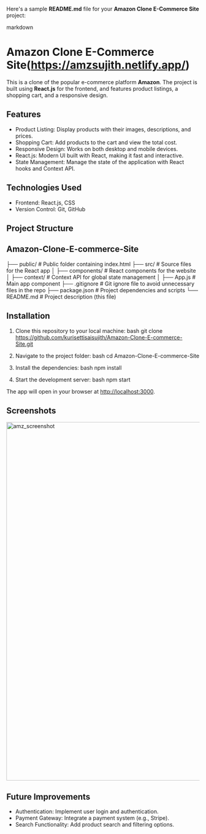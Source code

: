 Here's a sample **README.md** file for your **Amazon Clone E-Commerce Site** project:

markdown
# Amazon Clone E-Commerce Site(https://amzsujith.netlify.app/)

This is a clone of the popular e-commerce platform **Amazon**. The project is built using **React.js** for the frontend, and features product listings, a shopping cart, and a responsive design.

## Features
- Product Listing: Display products with their images, descriptions, and prices.
- Shopping Cart: Add products to the cart and view the total cost.
- Responsive Design: Works on both desktop and mobile devices.
- React.js: Modern UI built with React, making it fast and interactive.
- State Management: Manage the state of the application with React hooks and Context API.

## Technologies Used
- Frontend: React.js, CSS
- Version Control: Git, GitHub

## Project Structure


## Amazon-Clone-E-commerce-Site
├── public/                # Public folder containing index.html
├── src/                   # Source files for the React app
│   ├── components/        # React components for the website
│   ├── context/           # Context API for global state management
│   ├── App.js             # Main app component
├── .gitignore             # Git ignore file to avoid unnecessary files in the repo
├── package.json           # Project dependencies and scripts
└── README.md              # Project description (this file)


## Installation

1. Clone this repository to your local machine:
   bash
   git clone https://github.com/kurisettisaisujith/Amazon-Clone-E-commerce-Site.git
   

2. Navigate to the project folder:
   bash
   cd Amazon-Clone-E-commerce-Site


3. Install the dependencies:
   bash
   npm install
  

4. Start the development server:
   bash
   npm start
  

The app will open in your browser at [http://localhost:3000](http://localhost:3000).

## Screenshots

<img width="934" alt="amz_screenshot" src="https://github.com/user-attachments/assets/b514348d-87b2-4a17-ac13-1f9b9f1f2a89" />


## Future Improvements

- Authentication: Implement user login and authentication.
- Payment Gateway: Integrate a payment system (e.g., Stripe).
- Search Functionality: Add product search and filtering options.


